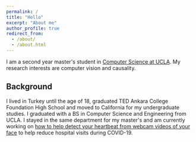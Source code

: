 ```yaml
---
permalink: /
title: "Hello"
excerpt: "About me"
author_profile: true
redirect_from: 
  - /about/
  - /about.html
---
```


I am a second year master's student in [Computer Science at UCLA](https://cs.ucla.edu). My research interests are computer vision and causality.

Background
------
I lived in Turkey until the age of 18, graduated TED Ankara College Foundation High School and moved to California for my undergraduate studies. I graduated with a BS in Computer Science and Engineering from UCLA. I stayed in the same department for my master's and am currently working on [how to help detect your heartbeat from webcam videos of your face](https://arxiv.org/abs/2010.12769) to help reduce hospital visits during COVID-19.
